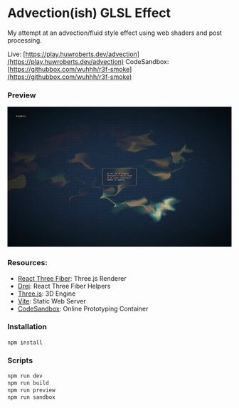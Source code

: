 # Advection(ish) GLSL Effect 

My attempt at an advection/fluid style effect using web shaders and post processing.

Live: [https://play.huwroberts.dev/advection](https://play.huwroberts.dev/advection)
CodeSandbox: [https://githubbox.com/wuhhh/r3f-smoke](https://githubbox.com/wuhhh/r3f-smoke)

### Preview

![Preview](/public/images/preview.webp)

### Resources:

- [React Three Fiber](https://docs.pmnd.rs/react-three-fiber/): Three.js Renderer
- [Drei](https://github.com/pmndrs/drei): React Three Fiber Helpers
- [Three.js](https://threejs.org/docs/index.html#manual/en/introduction/Creating-a-scene): 3D Engine
- [Vite](https://vitejs.dev/guide/): Static Web Server
- [CodeSandbox](https://codesandbox.io/docs/configuration): Online Prototyping Container 

### Installation

```
npm install
```

### Scripts

```
npm run dev
npm run build
npm run preview
npm run sandbox
```


